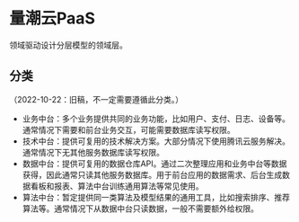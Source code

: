 # 量潮云PaaS

领域驱动设计分层模型的领域层。

## 分类

（2022-10-22：旧稿，不一定需要遵循此分类。）

- 业务中台：多个业务提供共同的业务功能，比如用户、支付、日志、设备等。通常情况下需要和前台业务交互，可能需要数据库读写权限。
- 技术中台：提供可复用的技术解决方案。大部分情况下使用腾讯云服务解决。通常情况下无其他服务数据库读写权限。
- 数据中台：提供可复用的数据仓库API。通过二次整理应用和业务中台等数据获得，因此通常只读其他服务数据库。用于前台应用的数据需求、后台生成数据看板和报表、算法中台训练通用算法等常见使用。
- 算法中台：暂定提供同一类算法及模型结果的通用工具，比如搜索排序、推荐算法等。通常情况下从数据中台只读数据，一般不需要额外给权限。
